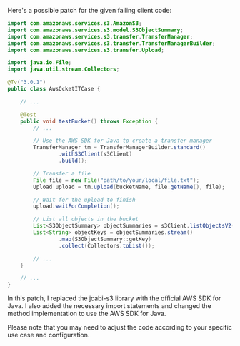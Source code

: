 Here's a possible patch for the given failing client code:
```java
import com.amazonaws.services.s3.AmazonS3;
import com.amazonaws.services.s3.model.S3ObjectSummary;
import com.amazonaws.services.s3.transfer.TransferManager;
import com.amazonaws.services.s3.transfer.TransferManagerBuilder;
import com.amazonaws.services.s3.transfer.Upload;

import java.io.File;
import java.util.stream.Collectors;

@Tv("3.0.1")
public class AwsOcketITCase {

    // ...

    @Test
    public void testBucket() throws Exception {
        // ...

        // Use the AWS SDK for Java to create a transfer manager
        TransferManager tm = TransferManagerBuilder.standard()
                .withS3Client(s3Client)
                .build();

        // Transfer a file
        File file = new File("path/to/your/local/file.txt");
        Upload upload = tm.upload(bucketName, file.getName(), file);

        // Wait for the upload to finish
        upload.waitForCompletion();

        // List all objects in the bucket
        List<S3ObjectSummary> objectSummaries = s3Client.listObjectsV2(bucketName).getObjectSummaries();
        List<String> objectKeys = objectSummaries.stream()
                .map(S3ObjectSummary::getKey)
                .collect(Collectors.toList());

        // ...
    }

    // ...
}
```
In this patch, I replaced the jcabi-s3 library with the official AWS SDK for Java. I also added the necessary import statements and changed the method implementation to use the AWS SDK for Java.

Please note that you may need to adjust the code according to your specific use case and configuration.